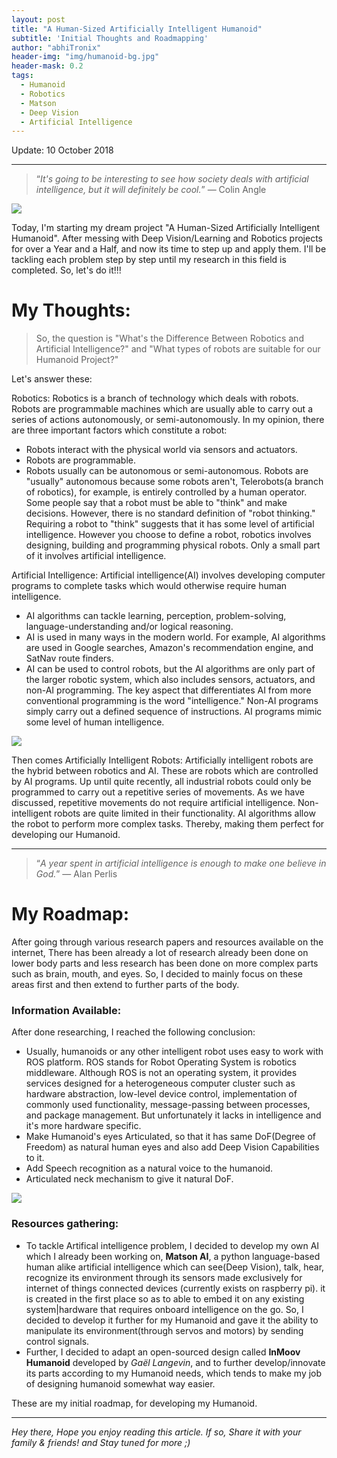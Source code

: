 ```yaml
---
layout: post
title: "A Human-Sized Artificially Intelligent Humanoid"
subtitle: 'Initial Thoughts and Roadmapping'
author: "abhiTronix"
header-img: "img/humanoid-bg.jpg"
header-mask: 0.2
tags:
  - Humanoid
  - Robotics
  - Matson
  - Deep Vision
  - Artificial Intelligence
---
```


Update: 10 October 2018

---
> “*It's going to be interesting to see how society deals with artificial intelligence, but it will definitely be cool.*” — Colin Angle

![](/img/in-post/picit/humanoid.jpg)

Today, I'm starting my dream project "A Human-Sized Artificially Intelligent Humanoid". After messing with Deep Vision/Learning and Robotics projects for over a Year and a Half, and now its time to step up and apply them. I'll be tackling each problem step by step until my research in this field is completed. So, let's do it!!!

# My Thoughts:
> So, the question is "What's the Difference Between Robotics and Artificial Intelligence?" and "What types of robots are suitable for our Humanoid Project?"  

Let's answer these:

Robotics: Robotics is a branch of technology which deals with robots. Robots are programmable machines which are usually able to carry out a series of actions autonomously, or semi-autonomously.
In my opinion, there are three important factors which constitute a robot:
- Robots interact with the physical world via sensors and actuators.
- Robots are programmable.
- Robots usually can be autonomous or semi-autonomous.
Robots are "usually" autonomous because some robots aren't, Telerobots(a branch of robotics), for example, is entirely controlled by a human operator. Some people say that a robot must be able to "think" and make decisions. However, there is no standard definition of "robot thinking." Requiring a robot to "think" suggests that it has some level of artificial intelligence. However you choose to define a robot, robotics involves designing, building and programming physical robots. Only a small part of it involves artificial intelligence.

Artificial Intelligence: Artificial intelligence(AI) involves developing computer programs to complete tasks which would otherwise require human intelligence. 
- AI algorithms can tackle learning, perception, problem-solving, language-understanding and/or logical reasoning.
- AI is used in many ways in the modern world. For example, AI algorithms are used in Google searches, Amazon's recommendation engine, and SatNav route finders. 
- AI can be used to control robots, but the AI algorithms are only part of the larger robotic system, which also includes sensors, actuators, and non-AI programming. 
The key aspect that differentiates AI from more conventional programming is the word "intelligence." Non-AI programs simply carry out a defined sequence of instructions. AI programs mimic some level of human intelligence.

![](/img/in-post/picit/humanoid-ven.jpg)

Then comes Artificially Intelligent Robots:
Artificially intelligent robots are the hybrid between robotics and AI. These are robots which are controlled by AI programs. Up until quite recently, all industrial robots could only be programmed to carry out a repetitive series of movements. As we have discussed, repetitive movements do not require artificial intelligence.
Non-intelligent robots are quite limited in their functionality. AI algorithms allow the robot to perform more complex tasks. Thereby, making them perfect for developing our Humanoid.

---

> “*A year spent in artificial intelligence is enough to make one believe in God.*” — Alan Perlis

# My Roadmap:
After going through various research papers and resources available on the internet, There has been already a lot of research already been done on lower body parts and less research has been done on more complex parts such as brain, mouth, and eyes. So, I decided to mainly focus on these areas first and then extend to further parts of the body. 

### Information Available:
After done researching, I reached the following conclusion:
- Usually, humanoids or any other intelligent robot uses easy to work with ROS platform. ROS stands for Robot Operating System is robotics middleware. Although ROS is not an operating system, it provides services designed for a heterogeneous computer cluster such as hardware abstraction, low-level device control, implementation of commonly used functionality, message-passing between processes, and package management. But unfortunately it lacks in intelligence and it's more hardware specific.
- Make Humanoid's eyes Articulated, so that it has same DoF(Degree of Freedom) as natural human eyes and also add Deep Vision Capabilities to it.
- Add Speech recognition as a natural voice to the humanoid.
- Articulated neck mechanism to give it natural DoF. 

![](/img/in-post/picit/humanoid-brain.jpg)

### Resources gathering:
- To tackle Artifical intelligence problem, I decided to develop my own AI which I already been working on, **Matson AI**, a python language-based human alike artificial intelligence which can see(Deep Vision), talk, hear, recognize its environment through its sensors made exclusively for internet of things connected devices (currently exists on raspberry pi). 
it is created in the first place so as to able to embed it on any existing system|hardware that requires onboard intelligence on the go. So, I decided to develop it further for my Humanoid and gave it the ability to manipulate its environment(through servos and motors) by sending control signals.
- Further, I decided to adapt an open-sourced design called **InMoov Humanoid** developed by _Gaël Langevin_, and to further develop/innovate its parts according to my Humanoid needs, which tends to make my job of designing humanoid somewhat way easier.

These are my initial roadmap, for developing my Humanoid.

---


*Hey there, Hope you enjoy reading this article. If so, Share it with your family & friends! and Stay tuned for more ;)*
